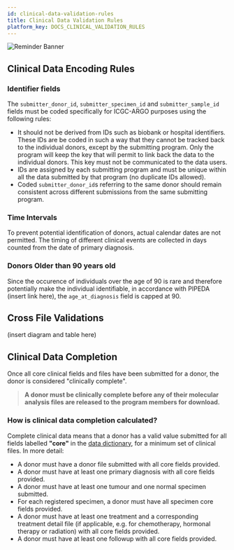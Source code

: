 ```yaml
---
id: clinical-data-validation-rules
title: Clinical Data Validation Rules
platform_key: DOCS_CLINICAL_VALIDATION_RULES
---
```


![Reminder Banner](/assets/submission/banner-reminder.svg)

## Clinical Data Encoding Rules

### Identifier fields

The `submitter_donor_id`, `submitter_specimen_id` and `submitter_sample_id` fields must be coded specifically for ICGC-ARGO purposes using the following rules:

- It should not be derived from IDs such as biobank or hospital identifiers. These IDs are be coded in such a way that they cannot be tracked back to the individual donors, except by the submitting program. Only the program will keep the key that will permit to link back the data to the individual donors. This key must not be communicated to the data users.
- IDs are assigned by each submitting program and must be unique within all the data submitted by that program (no duplicate IDs allowed).
- Coded `submitter_donor_id`s referring to the same donor should remain consistent across different submissions from the same submitting program.

### Time Intervals

To prevent potential identification of donors, actual calendar dates are not permitted. The timing of different clinical events are collected in days counted from the date of primary diagnosis.

### Donors Older than 90 years old

Since the occurence of individuals over the age of 90 is rare and therefore potentially make the individual identifiable, in accordance with PIPEDA (insert link here), the `age_at_diagnosis` field is capped at 90.





## Cross File Validations


(insert diagram and table here)



## Clinical Data Completion

Once all core clinical fields and files have been submitted for a donor, the donor is considered "clinically complete".

> **A donor must be clinically complete before any of their molecular analysis files are released to the program members for download.**

### How is clinical data completion calculated?

Complete clinical data means that a donor has a valid value submitted for all fields labelled **"core"** in the [data dictionary](/dictionary), for a minimum set of clinical files. In more detail:

- A donor must have a donor file submitted with all core fields provided.
- A donor must have at least one primary diagnosis with all core fields provided.
- A donor must have at least one tumour and one normal specimen submitted.
- For each registered specimen, a donor must have all specimen core fields provided.
- A donor must have at least one treatment and a corresponding treatment detail file (if applicable, e.g. for chemotherapy, hormonal therapy or radiation) with all core fields provided.
- A donor must have at least one followup with all core fields provided.



